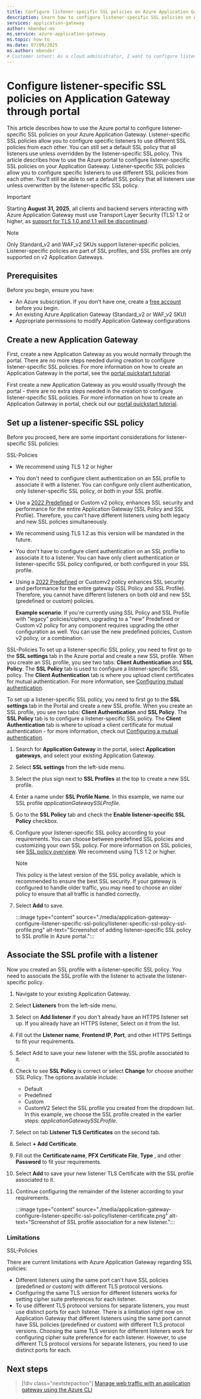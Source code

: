 ```yaml
---
title: Configure listener-specific SSL policies on Azure Application Gateway through portal
description: Learn how to configure listener-specific SSL policies on Application Gateway through portal 
services: application-gateway
author: mbender-ms
ms.service: azure-application-gateway
ms.topic: how-to
ms.date: 07/09/2025
ms.author: mbender
# Customer intent: As a cloud administrator, I want to configure listener-specific SSL policies on my Application Gateway, so that I can enhance security and performance by applying different SSL settings for each listener based on my application requirements.
---
```


# Configure listener-specific SSL policies on Application Gateway through portal

This article describes how to use the Azure portal to configure listener-specific SSL policies on your Azure Application Gateway. Listener-specific SSL policies allow you to configure specific listeners to use different SSL policies from each other. You can still set a default SSL policy that all listeners use unless overridden by the listener-specific SSL policy. 
This article describes how to use the Azure portal to configure listener-specific SSL policies on your Application Gateway. Listener-specific SSL policies allow you to configure specific listeners to use different SSL policies from each other. You'll still be able to set a default SSL policy that all listeners use unless overwritten by the listener-specific SSL policy. 

> [!IMPORTANT]
> Starting **August 31, 2025**, all clients and backend servers interacting with Azure Application Gateway must use Transport Layer Security (TLS) 1.2 or higher, as [support for TLS 1.0 and 1.1 will be discontinued](https://azure.microsoft.com/updates/azure-application-gateway-support-for-tls-10-and-tls-11-will-end-by-31-august-2025).

> [!NOTE]
> Only Standard_v2 and WAF_v2 SKUs support listener-specific policies. Listener-specific policies are part of SSL profiles, and SSL profiles are only supported on v2 Application Gateways. 



## Prerequisites

Before you begin, ensure you have:

- An Azure subscription. If you don't have one, create a [free account](https://azure.microsoft.com/free/?WT.mc_id=A261C142F) before you begin.
- An existing Azure Application Gateway (Standard_v2 or WAF_v2 SKU)
- Appropriate permissions to modify Application Gateway configurations

## Create a new Application Gateway

First, create a new Application Gateway as you would normally through the portal. There are no more steps needed during creation to configure listener-specific SSL policies. For more information on how to create an Application Gateway in the portal, see the [portal quickstart tutorial](./quick-create-portal.md).

First create a new Application Gateway as you would usually through the portal - there are no extra steps needed in the creation to configure listener-specific SSL policies. For more information on how to create an Application Gateway in portal, check out our [portal quickstart tutorial](./quick-create-portal.md).

## Set up a listener-specific SSL policy

Before you proceed, here are some important considerations for listener-specific SSL policies:

SSL-Policies
- We recommend using TLS 1.2 or higher
- You don't need to configure client authentication on an SSL profile to associate it with a listener. You can configure only client authentication, only listener-specific SSL policy, or both in your SSL profile.
- Use a [2022 Predefined](./application-gateway-ssl-policy-overview.md#predefined-tls-policy) or Custom v2 policy, enhances SSL security and performance for the entire Application Gateway (SSL Policy and SSL Profile). Therefore, you can't have different listeners using both legacy and new SSL policies simultaneously.

- We recommend using TLS 1.2 as this version will be mandated in the future.
- You don't have to configure client authentication on an SSL profile to associate it to a listener. You can have only client authentication or listener-specific SSL policy configured, or both configured in your SSL profile.
- Using a [2022 Predefined](./application-gateway-ssl-policy-overview.md#predefined-tls-policy) or Customv2 policy enhances SSL security and performance for the entire gateway (SSL Policy and SSL Profile). Therefore, you cannot have different listeners on both old and new SSL (predefined or custom) policies.
  
  **Example scenario**: If you're currently using SSL Policy and SSL Profile with "legacy" policies/ciphers, upgrading to a "new" Predefined or Custom v2 policy for any component requires upgrading the other configuration as well. You can use the new predefined policies, Custom v2 policy, or a combination.

SSL-Policies
To set up a listener-specific SSL policy, you need to first go to the **SSL settings** tab in the Azure portal and create a new SSL profile. When you create an SSL profile, you see two tabs: **Client Authentication** and **SSL Policy**. The **SSL Policy** tab is used to configure a listener-specific SSL policy. The **Client Authentication** tab is where you upload client certificates for mutual authentication. For more information, see [Configuring mutual authentication](./mutual-authentication-portal.md).

To set up a listener-specific SSL policy, you need to first go to the **SSL settings** tab in the Portal and create a new SSL profile. When you create an SSL profile, you see two tabs: **Client Authentication** and **SSL Policy**. The **SSL Policy** tab is to configure a listener-specific SSL policy. The **Client Authentication** tab is where to upload a client certificate for mutual authentication - for more information, check out [Configuring a mutual authentication](./mutual-authentication-portal.md).

1. Search for **Application Gateway** in the portal, select **Application gateways**, and select your existing Application Gateway.

2. Select **SSL settings** from the left-side menu.

3. Select the plus sign next to **SSL Profiles** at the top to create a new SSL profile.

4. Enter a name under **SSL Profile Name**. In this example, we name our SSL profile *applicationGatewaySSLProfile*. 

5. Go to the **SSL Policy** tab and check the **Enable listener-specific SSL Policy** checkbox. 

6. Configure your listener-specific SSL policy according to your requirements. You can choose between predefined SSL policies and customizing your own SSL policy. For more information on SSL policies, see [SSL policy overview](./application-gateway-ssl-policy-overview.md). We recommend using TLS 1.2 or higher.

   > [!NOTE]
   > This policy is the latest version of the SSL policy available, which is recommended to ensure the best SSL security. If your gateway is configured to handle older traffic, you may need to choose an older policy to ensure that all traffic is handled correctly.

7. Select **Add** to save.

    :::image type="content" source="./media/application-gateway-configure-listener-specific-ssl-policy/listener-specific-ssl-policy-ssl-profile.png" alt-text="Screenshot of adding listener-specific SSL policy to SSL profile in Azure portal.":::
    
## Associate the SSL profile with a listener

Now you created an SSL profile with a listener-specific SSL policy. You need to associate the SSL profile with the listener to activate the listener-specific policy. 

1. Navigate to your existing Application Gateway.

2. Select **Listeners** from the left-side menu. 

3. Select on **Add listener** if you don't already have an HTTPS listener set up. If you already have an HTTPS listener, Select on it from the list.

4. Fill out the **Listener name**, **Frontend IP**, **Port**, and other HTTPS Settings to fit your requirements.

5. Select Add to save your new listener with the SSL profile associated to it.

6.  Check to see **SSL Policy** is correct or select **Change** for choose another SSL Policy. The options available include:
    - Default
    - Predefined
    - Custom
    - CustomV2
Select the SSL profile you created from the dropdown list. In this example, we choose the SSL profile created in the earlier steps: *applicationGatewaySSLProfile*. 

7. Select on tab **Listener TLS Certificates** on the second tab. 

8. Select **+ Add Certificate**.

9. Fill out the **Certificate name**, **PFX Certificate File**, **Type** , and other **Password** to fit your requirements.

10. Select **Add** to save your new listener TLS Certificate with the SSL profile associated to it.

11. Continue configuring the remainder of the listener according to your requirements. 

    :::image type="content" source="./media/application-gateway-configure-listener-specific-ssl-policy/listener-certificate.png" alt-text="Screenshot of SSL profile association for a new listener.":::   

### Limitations
SSL-Policies

There are current limitations with Azure Application Gateway regarding SSL policies:

- Different listeners using the same port can't have SSL policies (predefined or custom) with different TLS protocol versions. 
- Configuring the same TLS version for different listeners works for setting cipher suite preferences for each listener. 
- To use different TLS protocol versions for separate listeners, you must use distinct ports for each listener.
There is a limitation right now on Application Gateway that different listeners using the same port cannot have SSL policies (predefined or custom) with different TLS protocol versions. Choosing the same TLS version for different listeners work for configuring cipher suite preference for each listener. However, to use different TLS protocol versions for separate listeners, you need to use distinct ports for each.

## Next steps

> [!div class="nextstepaction"]
> [Manage web traffic with an application gateway using the Azure CLI](./tutorial-manage-web-traffic-cli.md)
